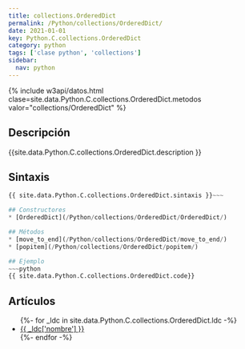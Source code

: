 ```yaml
---
title: collections.OrderedDict
permalink: /Python/collections/OrderedDict/
date: 2021-01-01
key: Python.C.collections.OrderedDict
category: python
tags: ['clase python', 'collections']
sidebar: 
  nav: python
---
```


{% include w3api/datos.html clase=site.data.Python.C.collections.OrderedDict.metodos valor="collections/OrderedDict" %}

## Descripción
{{site.data.Python.C.collections.OrderedDict.description }}

## Sintaxis
~~~python
{{ site.data.Python.C.collections.OrderedDict.sintaxis }}~~~

## Constructores
* [OrderedDict](/Python/collections/OrderedDict/OrderedDict/)

## Métodos
* [move_to_end](/Python/collections/OrderedDict/move_to_end/)
* [popitem](/Python/collections/OrderedDict/popitem/)

## Ejemplo
~~~python
{{ site.data.Python.C.collections.OrderedDict.code}}
~~~

## Artículos
<ul>
{%- for _ldc in site.data.Python.C.collections.OrderedDict.ldc -%}
   <li>
       <a href="{{_ldc['url'] }}">{{ _ldc['nombre'] }}</a>
   </li>
{%- endfor -%}
</ul>
